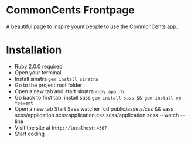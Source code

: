 # CommonCents Frontpage
A beautiful page to inspire yount people to use the CommonCents app.

# Installation
- Ruby 2.0.0 required
- Open your terminal
- Install sinatra `gem install sinatra`
- Go to the project root folder
- Open a new tab and start sinatra `ruby app.rb`
- Go back to first tab, install sass `gem install sass && gem install rb-fsevent`
- Open a new tab Start Sass watcher `cd public/assets/css && sass scss/application.scss:application.css scss/application.scss --watch --line
- Visit the site at `http://localhost:4567`
- Start coding
